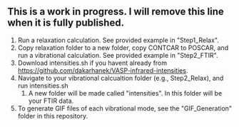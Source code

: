 ## This is a work in progress. I will remove this line when it is fully published.

1. Run a relaxation calculation. See provided example in "Step1_Relax".
2. Copy relaxation folder to a new folder, copy CONTCAR to POSCAR, and run a vibrational calculation. See provided example in "Step2_FTIR".
3. Download intensities.sh if you havent already from https://github.com/dakarhanek/VASP-infrared-intensities.
4. Navigate to your vibrational calcualtion folder (e.g., Step2_Relax), and run intensities.sh
	1. A new folder will be made called "intensities". In this folder will be your FTIR data.
5. To generate GIF files of each vibrational mode, see the "GIF_Generation" folder in this repository.
